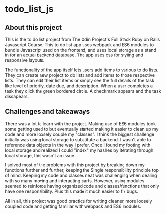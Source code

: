 # todo_list_js

## About this project

This is the to do list project from The Odin Project's Full Stack Ruby on Rails Javascript Course. This to do list app uses webpack and ES6 modules to bundle Javascript used on the frontend, and uses local storage as a stand in for an actual backend database. The app uses css for styling and responsive layouts.

The functionality of the app itself lets users add items to various to do lists. They can create new project to do lists and add items to those respective lists. They can edit their list items or simply see the full details of the task like level of priority, date due, and description. When a user completes a task they click the green bordered circle. A checkmark appears and the task dissapears.

## Challenges and takeaways

There was a lot to learn with the project. Making use of ES6 modules took some getting used to but eventually started making it easier to clean up my code and more loosely couple my "classes". I think the biggest challenge initially was using local storage to substitute a backend. I wasn't able to reference data objects in the way I prefer. Once I found my footing with local storage and realized I could "index" my hashes by iterating through local storage, this wasn't an issue.

I solved most of the problems with this project by breaking down my functions further and further, keeping the Single responsibility principle top of mind. Keeping my code and classes neat was challenging when dealing with so many moving and interacting parts. However, using modules seemed to reinforce having organized code and classes/functions that only have one responsibility. Plus this made it much easier to fix bugs.

All in all, this project was good practice for writing cleaner, more loosely coupled code and getting familiar with webpack and ES6 modules.